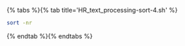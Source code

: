 {% tabs %}{% tab title='HR_text_processing-sort-4.sh' %}

```sh
sort -nr
```

{% endtab %}{% endtabs %}
